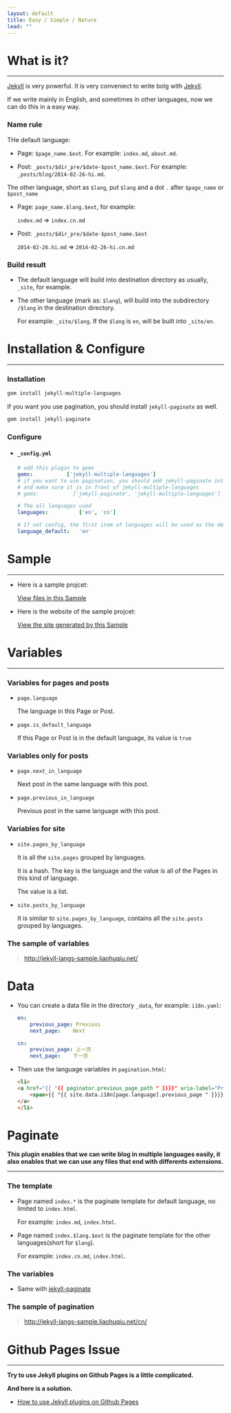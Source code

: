 ```yaml
---
layout: default
title: Easy / Simple / Nature
lead: ""
---
```


# What is it?
---

[Jekyll](https://jekyllrb.com/) is very powerful. It is very conveniect to write bolg with [Jekyll](https://jekyllrb.com/).

If we write mainly in English, and sometimes in other languages, now we can do this in a easy way.

### Name rule

THe default language: 

* Page: `$page_name.$ext`. For example:  `index.md`, `about.md`.

* Post: `_posts/$dir_pre/$date-$post_name.$ext`. For example: `_posts/blog/2014-02-26-hi.md`.

The other language, short as `$lang`, put `$lang` and a dot `.` after `$page_name` or `$post_name`

* Page:  `page_name.$lang.$ext`, for example: 

    `index.md` => `index.cn.md`

* Post: `_posts/$dir_pre/$date-$post_name.$ext`

    `2014-02-26.hi.md` => `2014-02-26-hi.cn.md`

### Build result

* The default language will build into destination directory as usually, `_site`, for example.

* The other language (mark as: `$lang`), will build into the subdirectory `/$lang` in the destination directory. 

    For example: `_site/$lang`. If the `$lang` is `en`, will be built into `_site/en`.


# Installation & Configure

---

### Installation

```bash
gem install jekyll-multiple-languages
```

If you want you use pagination, you should install `jekyll-paginate` as well.

```bash
gem install jekyll-paginate
```

### Configure

* ####  `_config.yml`

    ```yaml
    # add this plugin to gems
    gems:           ['jekyll-multiple-languages']
    # if you want to use pagination, you should add jekyll-paginate into gems
    # and make sure it is in front of jekyll-multiple-languages
    # gems:           ['jekyll-paginate', 'jekyll-multiple-languages']

    # The all languages used
    languages:          ['en', 'cn']
    
    # If not config, the first item of languages will be used as the default.
    language_default:   'en'
    ```

# Sample

---

* Here is a sample projcet:

    [View files in this Sample](https://github.com/liaohuqiu/jekyll-multiple-languages-sample/tree/master)

* Here is the website of the sample projcet:

    [View the site generated by this Sample](http://jekyll-langs-sample.liaohuqiu.net)

# Variables
---

### Variables for pages and posts

* `page.language`

    The language in this Page or Post.

* `page.is_default_language`

    If this Page or Post is in the default language, its value is `true`

### Variables only for posts

*   `page.next_in_language`

    Next post in the same language with this post.

*   `page.previous_in_language`

    Previous post in the same language with this post.

### Variables for site

*   `site.pages_by_language`

    It is all the `site.pages` grouped by languages. 
    
    It is a hash. The key is the language and the value is all of the Pages in this kind of language.

    The value is a list.

*   `site.posts_by_language`

    It is similar to `site.pages_by_language`, contains all the `site.posts` grouped by languages.

### The sample of variables

>  http://jekyll-langs-sample.liaohuqiu.net/

# Data

* You can create a data file in the directory `_data`, for example: `i18n.yaml`:

    ```yaml
    en:
        previous_page: Previous
        next_page:    Next
    
    cn:
        previous_page: 上一页
        next_page:    下一页
    ```

* Then use the language variables in `pagination.html`:

    ```html
    <li>
    <a href="{{ "{{ paginator.previous_page_path " }}}}" aria-label="Previous">
        <span>{{ "{{ site.data.i18n[page.language].previous_page " }}}}</span>
    </a>
    </li>
    ```

# Paginate

**This plugin enables that we can write blog in multiple languages easily, it also enables that we can use any files that end with differents extensions.**

---

### The template

*   Page named `index.*` is the paginate template for default language, no limited to `index.html`.

    For example: `index.md`, `index.html`.

*   Page named `index.$lang.$ext`  is the paginate template for the other languages(short for `$lang`).

    For example: `index.cn.md`, `index.html`.

### The variables

*   Same with [jekyll-paginate](http://jekyllrb.com/docs/pagination/)

### The sample of pagination

>  http://jekyll-langs-sample.liaohuqiu.net/cn/

# Github Pages Issue

---

**Try to use Jekyll plugins on Github Pages is a little complicated.**

**And here is a solution.**

* [How to use Jekyll plugins on Github Pages](http://www.liaohuqiu.net/posts/jekyll-plugins-on-github-pages/)
